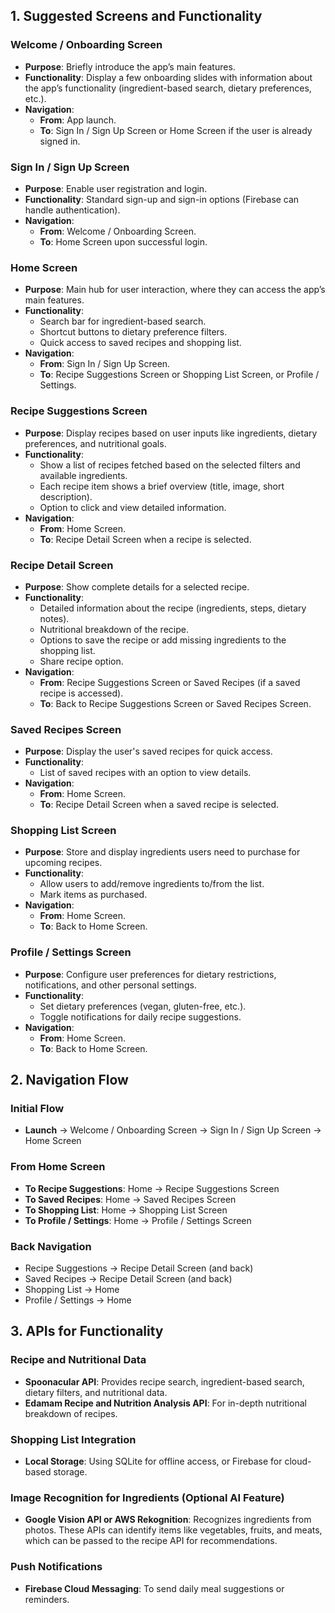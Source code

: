 ## 1. Suggested Screens and Functionality

### Welcome / Onboarding Screen
- **Purpose**: Briefly introduce the app’s main features.
- **Functionality**: Display a few onboarding slides with information about the app’s functionality (ingredient-based search, dietary preferences, etc.).
- **Navigation**:
  - **From**: App launch.
  - **To**: Sign In / Sign Up Screen or Home Screen if the user is already signed in.

### Sign In / Sign Up Screen
- **Purpose**: Enable user registration and login.
- **Functionality**: Standard sign-up and sign-in options (Firebase can handle authentication).
- **Navigation**:
  - **From**: Welcome / Onboarding Screen.
  - **To**: Home Screen upon successful login.

### Home Screen
- **Purpose**: Main hub for user interaction, where they can access the app’s main features.
- **Functionality**:
  - Search bar for ingredient-based search.
  - Shortcut buttons to dietary preference filters.
  - Quick access to saved recipes and shopping list.
- **Navigation**:
  - **From**: Sign In / Sign Up Screen.
  - **To**: Recipe Suggestions Screen or Shopping List Screen, or Profile / Settings.

### Recipe Suggestions Screen
- **Purpose**: Display recipes based on user inputs like ingredients, dietary preferences, and nutritional goals.
- **Functionality**:
  - Show a list of recipes fetched based on the selected filters and available ingredients.
  - Each recipe item shows a brief overview (title, image, short description).
  - Option to click and view detailed information.
- **Navigation**:
  - **From**: Home Screen.
  - **To**: Recipe Detail Screen when a recipe is selected.

### Recipe Detail Screen
- **Purpose**: Show complete details for a selected recipe.
- **Functionality**:
  - Detailed information about the recipe (ingredients, steps, dietary notes).
  - Nutritional breakdown of the recipe.
  - Options to save the recipe or add missing ingredients to the shopping list.
  - Share recipe option.
- **Navigation**:
  - **From**: Recipe Suggestions Screen or Saved Recipes (if a saved recipe is accessed).
  - **To**: Back to Recipe Suggestions Screen or Saved Recipes Screen.

### Saved Recipes Screen
- **Purpose**: Display the user's saved recipes for quick access.
- **Functionality**:
  - List of saved recipes with an option to view details.
- **Navigation**:
  - **From**: Home Screen.
  - **To**: Recipe Detail Screen when a saved recipe is selected.

### Shopping List Screen
- **Purpose**: Store and display ingredients users need to purchase for upcoming recipes.
- **Functionality**:
  - Allow users to add/remove ingredients to/from the list.
  - Mark items as purchased.
- **Navigation**:
  - **From**: Home Screen.
  - **To**: Back to Home Screen.

### Profile / Settings Screen
- **Purpose**: Configure user preferences for dietary restrictions, notifications, and other personal settings.
- **Functionality**:
  - Set dietary preferences (vegan, gluten-free, etc.).
  - Toggle notifications for daily recipe suggestions.
- **Navigation**:
  - **From**: Home Screen.
  - **To**: Back to Home Screen.

## 2. Navigation Flow

### Initial Flow
- **Launch** → Welcome / Onboarding Screen → Sign In / Sign Up Screen → Home Screen

### From Home Screen
- **To Recipe Suggestions**: Home → Recipe Suggestions Screen
- **To Saved Recipes**: Home → Saved Recipes Screen
- **To Shopping List**: Home → Shopping List Screen
- **To Profile / Settings**: Home → Profile / Settings Screen

### Back Navigation
- Recipe Suggestions → Recipe Detail Screen (and back)
- Saved Recipes → Recipe Detail Screen (and back)
- Shopping List → Home
- Profile / Settings → Home

## 3. APIs for Functionality

### Recipe and Nutritional Data
- **Spoonacular API**: Provides recipe search, ingredient-based search, dietary filters, and nutritional data.
- **Edamam Recipe and Nutrition Analysis API**: For in-depth nutritional breakdown of recipes.

### Shopping List Integration
- **Local Storage**: Using SQLite for offline access, or Firebase for cloud-based storage.

### Image Recognition for Ingredients (Optional AI Feature)
- **Google Vision API or AWS Rekognition**: Recognizes ingredients from photos. These APIs can identify items like vegetables, fruits, and meats, which can be passed to the recipe API for recommendations.

### Push Notifications
- **Firebase Cloud Messaging**: To send daily meal suggestions or reminders.
